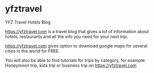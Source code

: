 # yfztravel
 YFZ Travel Hotels Blog

https://yfztravel.com is a travel blog that gives a lot of information about hotels, restaurants and all the info you need for your next trip.

https://yfztravel.com gives option to download google maps for several cities in the world for FREE.

You will also be able to find tutorials for trips by category, for example: Honeymoon trip, kids trip or business trip on https://yfztravel.com
